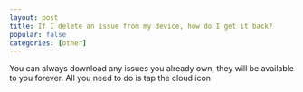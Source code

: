 ```yaml
---
layout: post
title: If I delete an issue from my device, how do I get it back?
popular: false
categories: [other]
---
```

You can always download any issues you already own, they will be available to you forever. All you need to do is tap the cloud icon  
